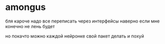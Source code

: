 # amongus

бля кароче надо все переписать через интерфейсы наверно
если мне конечно не лень будет

но покачто можно каждой нейронке свой пакет делать и похуй
